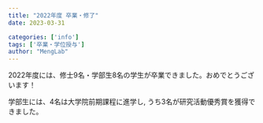 ```yaml
---
title: "2022年度 卒業・修了"
date: 2023-03-31

categories: ['info']
tags: ['卒業・学位授与']
author: "MengLab"
---
```

2022年度には、修士9名・学部生8名の学生が卒業できました。おめでとうございます！

学部生には、4名は大学院前期課程に進学し, うち3名が研究活動優秀賞を獲得できました。
